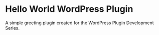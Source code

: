 # Hello World WordPress Plugin

A simple greeting plugin created for the WordPress Plugin Development Series.
